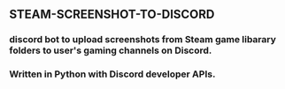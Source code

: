 ## STEAM-SCREENSHOT-TO-DISCORD

### discord bot to upload screenshots from Steam game libarary folders to user's gaming channels on Discord.

### Written in Python with Discord developer APIs.